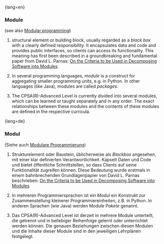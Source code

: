 {lang=en}
### Module

(see also [Modular programming](#term-modular-programming))

  1. structural element or building block, usually regarded as a _black box_ with
  a clearly defined responsibility. It encapsulates data and code and
  provides public interfaces, so clients can access its functionality.
  This meaning has first been
  described in a groundbreaking and fundamental paper from David L. Parnas:
  [On the Criteria to be Used in Decomposing Software into Modules](http://www.cs.umd.edu/class/spring2003/cmsc838p/Design/criteria.pdf)
  2. In several programming languages, _module_ is a construct for aggregating
  smaller programming units, e.g. in Python. In other languages (like Java),
  modules are called _packages_.

  3. The CPSA(R)-Advanced Level is currently divided into several modules, which can be learned or taught separately and in any order. The exact relationships between these modules and the contents of these modules are defined in the respective curricula.

{lang=de}
### Modul

(Siehe auch [Modulare Programmierung](#modulare-programmierung))

1.  Strukturelement oder Baustein, üblicherweise als *Blackbox*
    angesehen, mit einer klar definierten Verantwortlichkeit. Kapselt
    Daten und Code und bietet öffentliche Schnittstellen, so dass
    Clients auf seine Funktionalität zugreifen können. Diese Bedeutung
    wurde erstmals in einem bahnbrechenden Grundlagenpapier von David L.
    Parnas beschrieben: [On the Criteria to be Used in Decomposing
    Software into
    Modules](http://www.cs.umd.edu/class/spring2003/cmsc838p/Design/criteria.pdf)

2.  In mehreren Programmiersprachen ist ein *Modul* ein Konstrukt zur
    Zusammenstellung kleinerer Programmiereinheiten, z.B. in Python. In
    anderen Sprachen (wie Java) werden Module *Pakete* genannt.

3.  Das CPSA(R)-Advanced Level ist derzeit in mehrere Module unterteilt,
    die getrennt und in beliebiger Reihenfolge gelernt oder unterrichtet
    werden können. Die genauen Beziehungen zwischen diesen Modulen und
    die Inhalte dieser Module sind in den jeweiligen Lehrplänen
    festgelegt.
